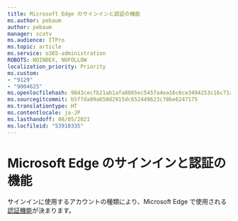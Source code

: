 ```yaml
---
title: Microsoft Edge のサインインと認証の機能
ms.author: pebaum
author: pebaum
manager: scotv
ms.audience: ITPro
ms.topic: article
ms.service: o365-administration
ROBOTS: NOINDEX, NOFOLLOW
localization_priority: Priority
ms.custom:
- "9129"
- "9004625"
ms.openlocfilehash: 9843cecfb21ab1afa0865ec5457a4ea16c6ce3494253c16c71a46464456e7c62
ms.sourcegitcommit: b5f7da89a650d2915dc652449623c78be6247175
ms.translationtype: HT
ms.contentlocale: ja-JP
ms.lasthandoff: 08/05/2021
ms.locfileid: "53910335"
---
```

# <a name="sign-in-and-authentication-features-of-microsoft-edge"></a>Microsoft Edge のサインインと認証の機能

サインインに使用するアカウントの種類により、Microsoft Edge で使用される[認証機能](https://go.microsoft.com/fwlink/?linkid=2134570)が決まります。